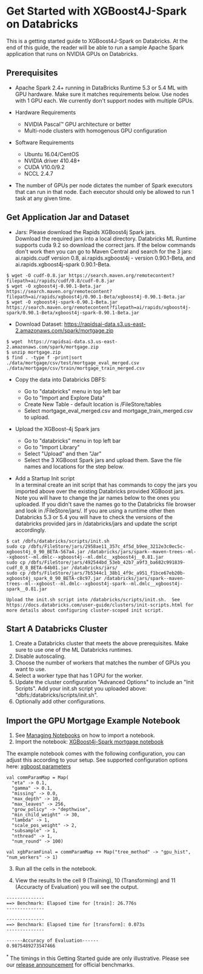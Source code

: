 Get Started with XGBoost4J-Spark on Databricks
======================================================
This is a getting started guide to XGBoost4J-Spark on Databricks. At the end of this guide, the reader will be able to run a sample Apache Spark application that runs on NVIDIA GPUs on Databricks.

Prerequisites
-------------
* Apache Spark 2.4+ running in DataBricks Runtime 5.3 or 5.4 ML with GPU hardware. Make sure it matches requirements below. Use nodes with 1 GPU each. We currently don't support nodes with multiple GPUs.
* Hardware Requirements
  * NVIDIA Pascal™ GPU architecture or better
  * Multi-node clusters with homogenous GPU configuration
* Software Requirements
  * Ubuntu 16.04/CentOS
  * NVIDIA driver 410.48+
  * CUDA V10.0/9.2
  * NCCL 2.4.7

* The number of GPUs per node dictates the number of Spark executors that can run in that node. Each executor should only be allowed to run 1 task at any given time. 

Get Application Jar and Dataset
-------------------------------
* Jars: Please download the Rapids XGBoost4j Spark jars.  
Download the required jars into a local directory. Databricks ML Runtime supports cuda 9.2 so download the correct jars. If the below commands don't work then you can go to Maven Central and search for the 3 jars: ai.rapids.cudf version 0.8, ai.rapids.xgboost4j - version 0.90.1-Beta, and ai.rapids.xgboost4j-spark 0.90.1-Beta.

```
$ wget -O cudf-0.8.jar https://search.maven.org/remotecontent?filepath=ai/rapids/cudf/0.8/cudf-0.8.jar
$ wget -O xgboost4j-0.90.1-Beta.jar https://search.maven.org/remotecontent?filepath=ai/rapids/xgboost4j/0.90.1-Beta/xgboost4j-0.90.1-Beta.jar
$ wget -O xgboost4j-spark-0.90.1-Beta.jar https://search.maven.org/remotecontent?filepath=ai/rapids/xgboost4j-spark/0.90.1-Beta/xgboost4j-spark-0.90.1-Beta.jar
``` 

* Download Dataset: https://rapidsai-data.s3.us-east-2.amazonaws.com/spark/mortgage.zip

```
$ wget  https://rapidsai-data.s3.us-east-2.amazonaws.com/spark/mortgage.zip
$ unzip mortgage.zip
$ find . -type f -print|sort
./data/mortgage/csv/test/mortgage_eval_merged.csv
./data/mortgage/csv/train/mortgage_train_merged.csv
``` 

* Copy the data into Databricks DBFS:

  * Go to "databricks" menu in top left bar
  * Go to "Import and Explore Data"
  * Create New Table - default location is /FileStore/tables
  * Select mortgage_eval_merged.csv and mortgage_train_merged.csv to upload.

* Upload the XGBoost-4j Spark jars

  * Go to "databricks" menu in top left bar
  * Go to "Import Library"
  * Select "Upload" and then "Jar"
  * Select the 3 XGBoost Spark jars and upload them. Save the file names and locations for the step below.

* Add a Startup Init script  
In a terminal create an init script that has commands to copy the jars you imported above over the existing Databricks provided XGBoost jars. Note you will have to change the jar names below to the ones you uploaded.  If you didn't save the names go to the Databricks file browser and look in /FileStore/jars/. If you are using a runtime other then Databricks 5.3 or 5.4 you will have to check the versions of the databricks provided jars in /databricks/jars and update the script accordingly.

```
$ cat /dbfs/databricks/scripts/init.sh
sudo cp /dbfs/FileStore/jars/2958ae11_357c_4f5d_b9ee_3212e3c0ec5c-xgboost4j_0_90_BETA-567a4.jar /databricks/jars/spark--maven-trees--ml--xgboost--ml.dmlc--xgboost4j--ml.dmlc__xgboost4j__0.81.jar
sudo cp /dbfs/FileStore/jars/492544bd_53eb_42b7_a9f3_ba682c991839-cudf_0_8_BETA-64b01.jar /databricks/jars/
sudo cp /dbfs/FileStore/jars/7b5344c1_38b1_4f9c_a951_f1bce67eb20b-xgboost4j_spark_0_90_BETA-c8c97.jar /databricks/jars/spark--maven-trees--ml--xgboost--ml.dmlc--xgboost4j-spark--ml.dmlc__xgboost4j-spark__0.81.jar

Upload the init.sh script into /databricks/scripts/init.sh.  See https://docs.databricks.com/user-guide/clusters/init-scripts.html for more details about configuring cluster-scoped init script.
```

Start A Databricks Cluster
--------------------------
1. Create a Databricks cluster that meets the above prerequisites. Make sure to use one of the ML Databricks runtimes.
2. Disable autoscaling.
3. Choose the number of workers that matches the number of GPUs you want to use.
4. Select a worker type that has 1 GPU for the worker.
5. Update the cluster configuration "Advanced Options" to include an "Init Scripts". Add your init.sh script you uploaded above: "dbfs:/databricks/scripts/init.sh".
6. Optionally add other configurations.

Import the GPU Mortgage Example Notebook
---------------------------
1. See [Managing Notebooks](https://docs.databricks.com/user-guide/notebooks/notebook-manage.html) on how to import a notebook.
2. Import the notebook: [XGBoost4j-Spark mortgage notebook](../notebook/databricks/mortgage-gpu.scala)

The example notebook comes with the following configuration, you can adjust this according to your setup.
See supported configuration options here: [xgboost parameters](supported_xgboost_parameters.md)
```
val commParamMap = Map(
  "eta" -> 0.1,
  "gamma" -> 0.1,
  "missing" -> 0.0,
  "max_depth" -> 10,
  "max_leaves" -> 256,
  "grow_policy" -> "depthwise",
  "min_child_weight" -> 30,
  "lambda" -> 1,
  "scale_pos_weight" -> 2,
  "subsample" -> 1,
  "nthread" -> 1,
  "num_round" -> 100)

val xgbParamFinal = commParamMap ++ Map("tree_method" -> "gpu_hist", "num_workers" -> 1)
```

3. Run all the cells in the notebook. 

4. View the results
In the cell 9 (Training), 10 (Transforming) and 11 (Accuracty of Evaluation) you will see the output.

```
--------------
==> Benchmark: Elapsed time for [train]: 26.776s
--------------

--------------
==> Benchmark: Elapsed time for [transform]: 0.073s
--------------

------Accuracy of Evaluation------
0.9875489273547466
```

<sup>*</sup> The timings in this Getting Started guide are only illustrative. Please see our [release announcement](https://medium.com/rapids-ai/nvidia-gpus-and-apache-spark-one-step-closer-2d99e37ac8fd) for official benchmarks.

